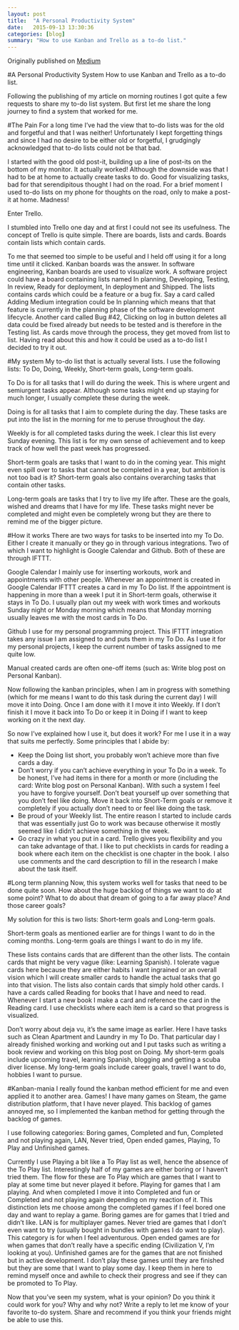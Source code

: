 ```yaml
---
layout: post
title:  "A Personal Productivity System"
date:   2015-09-13 13:30:36
categories: [blog]
summary: "How to use Kanban and Trello as a to-do list."
---
```

Originally published on [Medium](https://medium.com/@dunguyen/a-personal-productivity-system-964e32e49d40)

#A Personal Productivity System
How to use Kanban and Trello as a to-do list.

Following the publishing of my article on morning routines I got quite a few requests to share my to-do list system. But first let me share the long journey to find a system that worked for me.

#The Pain
For a long time I’ve had the view that to-do lists was for the old and forgetful and that I was neither! Unfortunately I kept forgetting things and since I had no desire to be either old or forgetful, I grudgingly acknowledged that to-do lists could not be that bad.

I started with the good old post-it, building up a line of post-its on the bottom of my monitor. It actually worked! Although the downside was that I had to be at home to actually create tasks to do. Good for visualizing tasks, bad for that serendipitous thought I had on the road. For a brief moment I used to-do lists on my phone for thoughts on the road, only to make a post-it at home. Madness!

Enter Trello.

I stumbled into Trello one day and at first I could not see its usefulness. The concept of Trello is quite simple. There are boards, lists and cards. Boards contain lists which contain cards.

To me that seemed too simple to be useful and I held off using it for a long time until it clicked. Kanban boards was the answer. In software engineering, Kanban boards are used to visualize work. A software project could have a board containing lists named In planning, Developing, Testing, In review, Ready for deployment, In deployment and Shipped. The lists contains cards which could be a feature or a bug fix. Say a card called Adding Medium integration could be In planning which means that that feature is currently in the planning phase of the software development lifecycle. Another card called Bug #42, Clicking on log in button deletes all data could be fixed already but needs to be tested and is therefore in the Testing list. As cards move through the process, they get moved from list to list. Having read about this and how it could be used as a to-do list I decided to try it out.

#My system
My to-do list that is actually several lists. I use the following lists: To Do, Doing, Weekly, Short-term goals, Long-term goals.

To Do is for all tasks that I will do during the week. This is where urgent and semiurgent tasks appear. Although some tasks might end up staying for much longer, I usually complete these during the week.

Doing is for all tasks that I aim to complete during the day. These tasks are put into the list in the morning for me to peruse throughout the day.

Weekly is for all completed tasks during the week. I clear this list every Sunday evening. This list is for my own sense of achievement and to keep track of how well the past week has progressed.

Short-term goals are tasks that I want to do in the coming year. This might even spill over to tasks that cannot be completed in a year, but ambition is not too bad is it? Short-term goals also contains overarching tasks that contain other tasks.

Long-term goals are tasks that I try to live my life after. These are the goals, wished and dreams that I have for my life. These tasks might never be completed and might even be completely wrong but they are there to remind me of the bigger picture.

#How it works
There are two ways for tasks to be inserted into my To Do. Either I create it manually or they go in through various integrations. Two of which I want to highlight is Google Calendar and Github. Both of these are through IFTTT.

Google Calendar I mainly use for inserting workouts, work and appointments with other people. Whenever an appointment is created in Google Calendar IFTTT creates a card in my To Do list. If the appointment is happening in more than a week I put it in Short-term goals, otherwise it stays in To Do. I usually plan out my week with work times and workouts Sunday night or Monday morning which means that Monday morning usually leaves me with the most cards in To Do.

Github I use for my personal programming project. This IFTTT integration takes any issue I am assigned to and puts them in my To Do. As I use it for my personal projects, I keep the current number of tasks assigned to me quite low.

Manual created cards are often one-off items (such as: Write blog post on Personal Kanban).

Now following the kanban principles, when I am in progress with something (which for me means I want to do this task during the current day) I will move it into Doing. Once I am done with it I move it into Weekly. If I don’t finish it I move it back into To Do or keep it in Doing if I want to keep working on it the next day.

So now I’ve explained how I use it, but does it work? For me I use it in a way that suits me perfectly. Some principles that I abide by:

* Keep the Doing list short, you probably won’t achieve more than five cards a day.
* Don’t worry if you can’t achieve everything in your To Do in a week. To be honest, I’ve had items in there for a month or more (including the card: Write blog post on Personal Kanban). With such a system I feel you have to forgive yourself. Don’t beat yourself up over something that you don’t feel like doing. Move it back into Short-Term goals or remove it completely if you actually don’t need to or feel like doing the task.
* Be proud of your Weekly list. The entire reason I started to include cards that was essentially just Go to work was because otherwise it mostly seemed like I didn’t achieve something in the week.
* Go crazy in what you put in a card. Trello gives you flexibility and you can take advantage of that. I like to put checklists in cards for reading a book where each item on the checklist is one chapter in the book. I also use comments and the card description to fill in the research I make about the task itself.

#Long term planning
Now, this system works well for tasks that need to be done quite soon. How about the huge backlog of things we want to do at some point? What to do about that dream of going to a far away place? And those career goals?

My solution for this is two lists: Short-term goals and Long-term goals.

Short-term goals as mentioned earlier are for things I want to do in the coming months. Long-term goals are things I want to do in my life.

These lists contains cards that are different than the other lists. The contain cards that might be very vague (like: Learning Spanish). I tolerate vague cards here because they are either habits I want ingrained or an overall vision which I will create smaller cards to handle the actual tasks that go into that vision. The lists also contain cards that simply hold other cards. I have a cards called Reading for books that I have and need to read. Whenever I start a new book I make a card and reference the card in the Reading card. I use checklists where each item is a card so that progress is visualized.

Don’t worry about deja vu, it’s the same image as earlier. Here I have tasks such as Clean Apartment and Laundry in my To Do. That particular day I already finished working and working out and I put tasks such as writing a book review and working on this blog post on Doing. My short-term goals include upcoming travel, learning Spanish, blogging and getting a scuba diver license. My long-term goals include career goals, travel I want to do, hobbies I want to pursue.

#Kanban-mania
I really found the kanban method efficient for me and even applied it to another area. Games! I have many games on Steam, the game distribution platform, that I have never played. This backlog of games annoyed me, so I implemented the kanban method for getting through the backlog of games.

I use following categories: Boring games, Completed and fun, Completed and not playing again, LAN, Never tried, Open ended games, Playing, To Play and Unfinished games.

Currently I use Playing a bit like a To Play list as well, hence the absence of the To Play list. Interestingly half of my games are either boring or I haven’t tried them.
The flow for these are To Play which are games that I want to play at some time but never played it before. Playing for games that I am playing. And when completed I move it into Completed and fun or Completed and not playing again depending on my reaction of it. This distinction lets me choose among the completed games if I feel bored one day and want to replay a game. Boring games are for games that I tried and didn’t like. LAN is for multiplayer games. Never tried are games that I don’t even want to try (usually bought in bundles with games I do want to play). This category is for when I feel adventurous. Open ended games are for when games that don’t really have a specific ending (Civilization V, I’m looking at you). Unfinished games are for the games that are not finished but in active development. I don’t play these games until they are finished but they are some that I want to play some day. I keep them in here to remind myself once and awhile to check their progress and see if they can be promoted to To Play.

Now that you’ve seen my system, what is your opinion? Do you think it could work for you? Why and why not? Write a reply to let me know of your favorite to-do system. Share and recommend if you think your friends might be able to use this.
